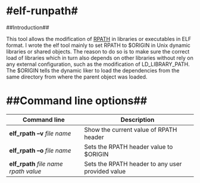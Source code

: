#elf-runpath#
===========

##Introduction##

This tool allows the modification of [RPATH](http://en.wikipedia.org/wiki/Rpath)  in libraries or executables in ELF format. I wrote the elf tool mainly to set RPATH to $ORIGIN in Unix dynamic libraries or shared objects. The reason to do so is to make sure the correct load of libraries which in turn also depends on other libraries without rely on any external configuration, such as the modification of LD_LIBRARY_PATH. The $ORIGIN tells the dynamic liker to load the dependencies from the same directory from where the parent object was loaded.


##Command line options##
===========

Command line                            | Description
--------------------------------------- | -------------
**elf_rpath –v** *file name*            | Show the current value of RPATH header
**elf_rpath –o** *file name*            | Sets the  RPATH header value to $ORIGIN
**elf_rpath** *file name* *rpath value* | Sets the  RPATH header to any user provided value

